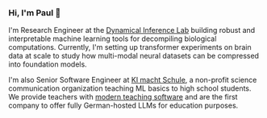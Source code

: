 ### Hi, I'm Paul 👋

I'm Research Engineer at the [Dynamical Inference Lab](https://dynamical-inference.ai/) building robust and interpretable machine learning tools for decompiling biological computations. Currently, I'm setting up transformer experiments on brain data at scale to study how multi-modal neural datasets can be compressed into foundation models.

I'm also Senior Software Engineer at [KI macht Schule](https://ki-macht-schule.de/), a non-profit science communication organization teaching ML basics to high school students. We provide teachers with [modern teaching software](https://ki-macht-schule.de/plattform) and are the first company to offer fully German-hosted LLMs for education purposes.

<!--
**ppommer/ppommer** is a ✨ _special_ ✨ repository because its `README.md` (this file) appears on your GitHub profile.

Here are some ideas to get you started:

- 🔭 I’m currently working on ...
- 🌱 I’m currently learning ...
- 👯 I’m looking to collaborate on ...
- 🤔 I’m looking for help with ...
- 💬 Ask me about ...
- 📫 How to reach me: ...
- 😄 Pronouns: ...
- ⚡ Fun fact: ...
-->
